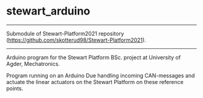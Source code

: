# stewart_arduino
*****************************************************************************************************************

Submodule of Stewart-Platform2021 repository (https://github.com/skotterud98/Stewart-Platform2021).

*****************************************************************************************************************

Arduino program for the Stewart Platform BSc. project at University of Agder, Mechatronics.


Program running on an Arduino Due handling incoming CAN-messages and actuate the linear actuators on 
the Stewart Platform on these reference points.
